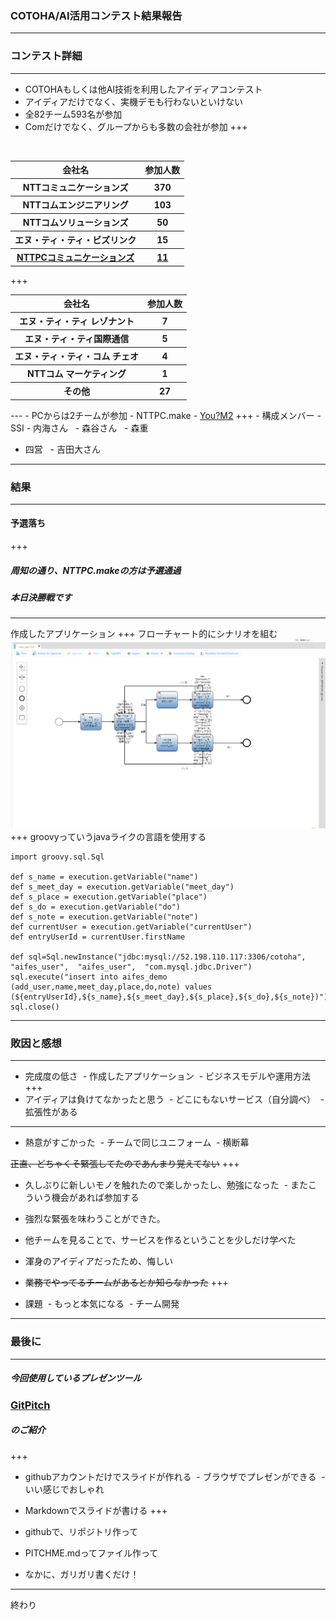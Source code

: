 ### COTOHA/AI活用コンテスト結果報告
---
### コンテスト詳細
---
- COTOHAもしくは他AI技術を利用したアイディアコンテスト
 - アイディアだけでなく、実機デモも行わないといけない
- 全82チーム593名が参加
 - Comだけでなく、グループからも多数の会社が参加
+++
<table>
  <tr>
    <th>会社名</th>
    <th>参加人数</th> 
  </tr>
  <tr>
    <th>NTTコミュニケーションズ</th>
    <th>370</th>
  </tr>
  <tr>
    <th>NTTコムエンジニアリング</th>
    <th>103</th> 
  </tr>
  <tr>
     <th>NTTコムソリューションズ</th>
     <th>50</th> 
  </tr>
  <tr>
     <th>エヌ・ティ・ティ・ビズリンク</th>
     <th>15</th> 
  </tr>
 <tr>
    <th><u>NTTPCコミュニケーションズ</u></th>
    <th><u>11</u></th> 
 </tr>
</table>
+++
<table>
 <tr>
    <th>会社名</th>
    <th>参加人数</th> 
  </tr>
 <tr>
    <th>エヌ・ティ・ティ レゾナント</th>
    <th>7</th> 
  </tr>
 <tr>
    <th>エヌ・ティ・ティ国際通信</th>
    <th>5</th> 
 </tr>
 <tr>
    <th>エヌ・ティ・ティ・コム チェオ</th>
    <th>4</th> 
  </tr>
 <tr>
    <th>NTTコム マーケティング</th>
    <th>1</th> 
 </tr>
 <tr>
    <th>その他</th>
    <th>27</th> 
 </tr>
</table>
---
- PCからは2チームが参加
 - NTTPC.make
 - <u>You?M2</u>
+++
- 構成メンバー
 - SSI
   - 内海さん
   - 森谷さん
   - 森重
  
 - 四営
   - 吉田大さん
---
### 結果
---
#### 予選落ち
+++
##### 周知の通り、NTTPC.makeの方は予選通過
##### 本日決勝戦です
---
作成したアプリケーション
+++
フローチャート的にシナリオを組む
![image1](image1.png)
+++
groovyっていうjavaライクの言語を使用する
~~~
import groovy.sql.Sql

def s_name = execution.getVariable("name")
def s_meet_day = execution.getVariable("meet_day")
def s_place = execution.getVariable("place")
def s_do = execution.getVariable("do")
def s_note = execution.getVariable("note")
def currentUser = execution.getVariable("currentUser")
def entryUserId = currentUser.firstName

def sql=Sql.newInstance("jdbc:mysql://52.198.110.117:3306/cotoha", "aifes_user",  "aifes_user",  "com.mysql.jdbc.Driver")
sql.execute("insert into aifes_demo (add_user,name,meet_day,place,do,note) values (${entryUserId},${s_name},${s_meet_day},${s_place},${s_do},${s_note})")
sql.close()
~~~
---
### 敗因と感想
---
- 完成度の低さ
  - 作成したアプリケーション
  - ビジネスモデルや運用方法
+++
- アイディアは負けてなかったと思う
  - どこにもないサービス（自分調べ）
  - 拡張性がある
---
- 熱意がすごかった
  - チームで同じユニフォーム
  - 横断幕
  
<s>正直、どちゃくそ緊張してたのであんまり覚えてない</s>
+++
- 久しぶりに新しいモノを触れたので楽しかったし、勉強になった
  - またこういう機会があれば参加する

- 強烈な緊張を味わうことができた。

- 他チームを見ることで、サービスを作るということを少しだけ学べた

- 渾身のアイディアだったため、悔しい

- <s>業務でやってるチームがあるとか知らなかった</s>
+++
- 課題
  - もっと本気になる
  - チーム開発
---
### 最後に
---
##### 今回使用しているプレゼンツール 
### [GitPitch](https://gitpitch.com/)
##### のご紹介
+++
- githubアカウントだけでスライドが作れる
  - ブラウザでプレゼンができる
  - いい感じでおしゃれ

- Markdownでスライドが書ける
+++
- githubで、リポジトリ作って

- PITCHME.mdってファイル作って

- なかに、ガリガリ書くだけ！
---
終わり
